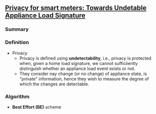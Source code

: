 ## [Privacy for smart meters: Towards Undetable Appliance Load Signature](http://ieeexplore.ieee.org/xpl/login.jsp?tp=&arnumber=5622047)


### Summary

### Definition
- Privacy
  - Privacy is defined using **undetectability**, i.e., privacy is protected when, given a home load signature, we cannot sufficiiently distinguish whether an appliance load event exists or not.
  - They consider nay change (or no change) of appliance state, is "private" information, hence they wish to measure the degree of which the changes are detectable.
  
### Algorithm
- **Best Effort (BE)** scheme

